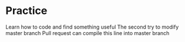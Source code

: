 # Practice
Learn how to code and find something useful
The second try to modify master branch
Pull request can compile this line into master branch
